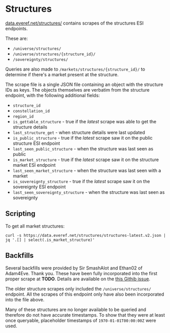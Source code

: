 # Structures

[data.everef.net/structures/](https://data.everef.net/structures/) contains scrapes of the structures ESI endpoints.

These are:
* `/universe/structures/`
* `/universe/structures/{structure_id}/`
* `/sovereignty/structures/`

Queries are also made to `/markets/structures/{structure_id}/` to determine if there's a market present at the structure.

The scrape file is a single JSON file containing an object with the structure IDs as keys.
The objects themselves are verbatim from the structure endpoint, with the following additional fields:
* `structure_id`
* `constellation_id`
* `region_id`
* `is_gettable_structure` - true if the _latest_ scrape was able to get the structure details
* `last_structure_get` - when structure details were last updated
* `is_public_structure` - true if the _latest_ scrape saw it on the public structure ESI endpoint
* `last_seen_public_structure` - when the structure was last seen as public
* `is_market_structure` - true if the _latest_ scrape saw it on the structure market ESI endpoint
* `last_seen_market_structure` - when the structure was last seen with a market
* `is_sovereignty_structure` - true if the _latest_ scrape saw it on the sovereignty ESI endpoint
* `last_seen_sovereignty_structure` - when the structure was last seen as sovereignty

## Scripting

To get all market structures:
```shell
curl -s https://data.everef.net/structures/structures-latest.v2.json | jq '.[] | select(.is_market_structure)'
```

## Backfills

Several backfills were provided by Sir SmashAlot and Ethan02 of Adam4Eve. Thank you.
These have been fully incorporated into the first proper scrape at **TODO**.
Details are available on the [this Githib issue](https://github.com/autonomouslogic/eve-ref/issues/2).

The older structure scrapes only included the `/universe/structures/` endpoint.
All the scrapes of this endpoint only have also been incorporated into the file above.

Many of these structures are no longer available to be queried and therefore do not have accurate timestamps.
To show that they were at least once queryable, placeholder timestamps of `1970-01-01T00:00:00Z` were used.
